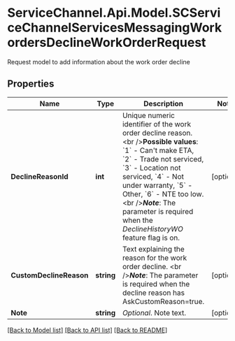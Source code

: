 # ServiceChannel.Api.Model.SCServiceChannelServicesMessagingWorkordersDeclineWorkOrderRequest
Request model to add information about the work order decline

## Properties

Name | Type | Description | Notes
------------ | ------------- | ------------- | -------------
**DeclineReasonId** | **int** | Unique numeric identifier of the work order decline reason.               &lt;br /&gt;**Possible values**: &#x60;1&#x60; - Can&#39;t make ETA, &#x60;2&#x60; -  Trade not serviced, &#x60;3&#x60; - Location not serviced, &#x60;4&#x60; - Not under warranty, &#x60;5&#x60; - Other, &#x60;6&#x60; - NTE too low.               &lt;br /&gt;***Note***: The parameter is required when the *DeclineHistoryWO* feature flag is on. | [optional] 
**CustomDeclineReason** | **string** | Text explaining the reason for the work order decline.               &lt;br /&gt;***Note***: The parameter is required when the decline reason has AskCustomReason&#x3D;true. | [optional] 
**Note** | **string** | *Optional*. Note text. | [optional] 

[[Back to Model list]](../README.md#documentation-for-models) [[Back to API list]](../README.md#documentation-for-api-endpoints) [[Back to README]](../README.md)

